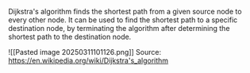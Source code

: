 Dijkstra's algorithm finds the shortest path from a given source node to every other node. It can be used to find the shortest path to a specific destination node, by terminating the algorithm after determining the shortest path to the destination node.

![[Pasted image 20250311101126.png]]
Source: https://en.wikipedia.org/wiki/Dijkstra's_algorithm
